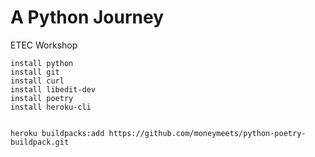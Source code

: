 # A Python Journey
ETEC Workshop


```
install python
install git
install curl
install libedit-dev
install poetry
install heroku-cli


heroku buildpacks:add https://github.com/moneymeets/python-poetry-buildpack.git
```